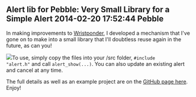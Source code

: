 Alert lib for Pebble: Very Small Library for a Simple Alert
2014-02-20 17:52:44
Pebble
---

In making improvements to <a title="Wristponder for Pebble: Send Custom SMS Messages from your wrist!" href="http://ninedof.wordpress.com/2014/02/14/wristponder-for-pebble-send-custom-sms-messages-from-your-wrist/">Wristponder</a>, I developed a mechanism that I've gone on to make into a small library that I'll doubtless reuse again in the future, as can you!

<a href="http://ninedof.files.wordpress.com/2014/02/example_screenshot.png">![](http://ninedof.files.wordpress.com/2014/02/example_screenshot.png)</a>To use, simply copy the files into your /src folder, <code>#include "alert.h"</code> and call <code>alert_show(...)</code>. You can also update an existing alert and cancel at any time.

The full details as well as an example project are on the <a title="Source code!" href="https://github.com/C-D-Lewis/pebble-alert-lib">GitHub page here</a>. Enjoy!

